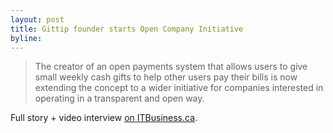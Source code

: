 ```yaml
---
layout: post
title: Gittip founder starts Open Company Initiative
byline: 
---
```


> The creator of an open payments system that allows users to give small weekly
> cash gifts to help other users pay their bills is now extending the concept
> to a wider initiative for companies interested in operating in a transparent
> and open way.

Full story + video interview [on
ITBusiness.ca](http://www.itbusiness.ca/video/gittip-founder-starts-open-company-initiative).
